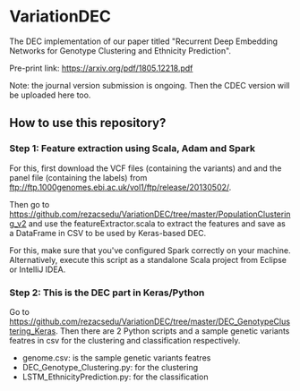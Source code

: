 # VariationDEC
The DEC implementation of our paper titled "Recurrent Deep Embedding Networks for Genotype Clustering and Ethnicity Prediction". 

Pre-print link: https://arxiv.org/pdf/1805.12218.pdf

Note: the journal version submission is ongoing. Then the CDEC version will be uploaded here too. 

## How to use this repository?
### Step 1: Feature extraction using Scala, Adam and Spark 
For this, first download the VCF files (containing the variants) and and the panel file (containing the labels) from ftp://ftp.1000genomes.ebi.ac.uk/vol1/ftp/release/20130502/. 
 
Then go to https://github.com/rezacsedu/VariationDEC/tree/master/PopulationClustering_v2 and use the featureExtractor.scala
to extract the features and save as a DataFrame in CSV to be used by Keras-based DEC.

For this, make sure that you've configured Spark correctly on your machine. Alternatively, execute this script as a standalone Scala project from Eclipse or IntelliJ IDEA. 

### Step 2: This is the DEC part in Keras/Python 
Go to https://github.com/rezacsedu/VariationDEC/tree/master/DEC_GenotypeClustering_Keras. Then there are 2 Python scripts and a sample genetic variants featres in csv for the clustering and classification respectively. 

- genome.csv: is the sample genetic variants featres
- DEC_Genotype_Clustering.py: for the clustering 
- LSTM_EthnicityPrediction.py: for the classification 



